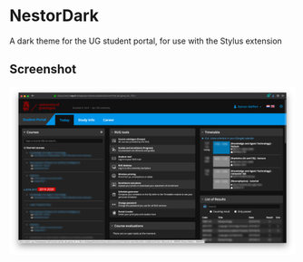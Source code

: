 # NestorDark
A dark theme for the UG student portal, for use with the Stylus extension

## Screenshot

![Screenshot preview](https://raw.githubusercontent.com/RamonMeffert/NestorDark/master/Screenshot%202019-09-17%20at%2011.44.19.png)
